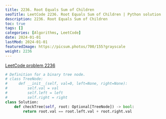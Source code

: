 ```yaml
---
title: 2236. Root Equals Sum of Children
seoTitle: LeetCode 2236. Root Equals Sum of Children | Python solution and explanation
description: 2236. Root Equals Sum of Children
toc: true
tags: []
categories: [Algorithms, LeetCode]
date: 2024-01-01
lastMod: 2024-01-01
featuredImage: https://picsum.photos/700/155?grayscale
weight: 2236
---
```


[LeetCode problem 2236](https://leetcode.com/problems/root-equals-sum-of-children/)

```python
# Definition for a binary tree node.
# class TreeNode:
#     def __init__(self, val=0, left=None, right=None):
#         self.val = val
#         self.left = left
#         self.right = right
class Solution:
    def checkTree(self, root: Optional[TreeNode]) -> bool:
        return root.val == root.left.val + root.right.val

```
